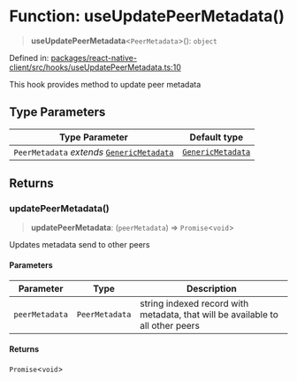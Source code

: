 # Function: useUpdatePeerMetadata()

> **useUpdatePeerMetadata**\<`PeerMetadata`\>(): `object`

Defined in: [packages/react-native-client/src/hooks/useUpdatePeerMetadata.ts:10](https://github.com/fishjam-cloud/mobile-client-sdk/blob/a60616b68cd043388665165d49f98ce759f80517/packages/react-native-client/src/hooks/useUpdatePeerMetadata.ts#L10)

This hook provides method to update peer metadata

## Type Parameters

| Type Parameter | Default type |
| ------ | ------ |
| `PeerMetadata` *extends* [`GenericMetadata`](../type-aliases/GenericMetadata.md) | [`GenericMetadata`](../type-aliases/GenericMetadata.md) |

## Returns

### updatePeerMetadata()

> **updatePeerMetadata**: (`peerMetadata`) => `Promise`\<`void`\>

Updates metadata send to other peers

#### Parameters

| Parameter | Type | Description |
| ------ | ------ | ------ |
| `peerMetadata` | `PeerMetadata` | string indexed record with metadata, that will be available to all other peers |

#### Returns

`Promise`\<`void`\>

